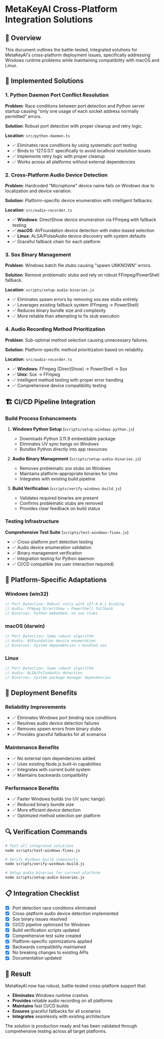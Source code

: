# MetaKeyAI Cross-Platform Integration Solutions

## 🎯 **Overview**

This document outlines the battle-tested, integrated solutions for MetaKeyAI's cross-platform deployment issues, specifically addressing Windows runtime problems while maintaining compatibility with macOS and Linux.

## 🔧 **Implemented Solutions**

### **1. Python Daemon Port Conflict Resolution**

**Problem**: Race conditions between port detection and Python server startup causing "only one usage of each socket address normally permitted" errors.

**Solution**: Robust port detection with proper cleanup and retry logic.

**Location**: `src/python-daemon.ts`
- ✅ Eliminates race conditions by using systematic port testing
- ✅ Binds to '127.0.0.1' specifically to avoid localhost resolution issues
- ✅ Implements retry logic with proper cleanup
- ✅ Works across all platforms without external dependencies

### **2. Cross-Platform Audio Device Detection**

**Problem**: Hardcoded "Microphone" device name fails on Windows due to localization and device variation.

**Solution**: Platform-specific device enumeration with intelligent fallbacks.

**Location**: `src/audio-recorder.ts`
- ✅ **Windows**: DirectShow device enumeration via FFmpeg with fallback testing
- ✅ **macOS**: AVFoundation device detection with index-based selection  
- ✅ **Linux**: ALSA/PulseAudio device discovery with system defaults
- ✅ Graceful fallback chain for each platform

### **3. Sox Binary Management**

**Problem**: Windows batch file stubs causing "spawn UNKNOWN" errors.

**Solution**: Remove problematic stubs and rely on robust FFmpeg/PowerShell fallback.

**Location**: `scripts/setup-audio-binaries.js`
- ✅ Eliminates spawn errors by removing sox.exe stubs entirely
- ✅ Leverages existing fallback system (FFmpeg → PowerShell)
- ✅ Reduces binary bundle size and complexity
- ✅ More reliable than attempting to fix stub execution

### **4. Audio Recording Method Prioritization**

**Problem**: Sub-optimal method selection causing unnecessary failures.

**Solution**: Platform-specific method prioritization based on reliability.

**Location**: `src/audio-recorder.ts`
- ✅ **Windows**: FFmpeg (DirectShow) → PowerShell → Sox
- ✅ **Unix**: Sox → FFmpeg  
- ✅ Intelligent method testing with proper error handling
- ✅ Comprehensive device compatibility testing

## 🏗️ **CI/CD Pipeline Integration**

### **Build Process Enhancements**

1. **Windows Python Setup** (`scripts/setup-windows-python.js`)
   - Downloads Python 3.11.9 embeddable package
   - Eliminates UV sync hangs on Windows
   - Bundles Python directly into app resources

2. **Audio Binary Management** (`scripts/setup-audio-binaries.js`)
   - Removes problematic sox stubs on Windows
   - Maintains platform-appropriate binaries for Unix
   - Integrates with existing build pipeline

3. **Build Verification** (`scripts/verify-windows-build.js`)
   - Validates required binaries are present
   - Confirms problematic stubs are removed
   - Provides clear feedback on build status

### **Testing Infrastructure**

**Comprehensive Test Suite** (`scripts/test-windows-fixes.js`)
- ✅ Cross-platform port detection testing
- ✅ Audio device enumeration validation
- ✅ Binary management verification
- ✅ Integration testing for Python daemon
- ✅ CI/CD compatible (no user interaction required)

## 🎯 **Platform-Specific Adaptations**

### **Windows (win32)**
```javascript
// Port Detection: Robust retry with 127.0.0.1 binding
// Audio: FFmpeg DirectShow → PowerShell fallback
// Binaries: Python embedded, no sox stubs
```

### **macOS (darwin)**
```javascript
// Port Detection: Same robust algorithm
// Audio: AVFoundation device enumeration
// Binaries: System dependencies + bundled sox
```

### **Linux**
```javascript
// Port Detection: Same robust algorithm  
// Audio: ALSA/PulseAudio detection
// Binaries: System package manager dependencies
```

## 🚀 **Deployment Benefits**

### **Reliability Improvements**
- ✅ Eliminates Windows port binding race conditions
- ✅ Resolves audio device detection failures
- ✅ Removes spawn errors from binary stubs
- ✅ Provides graceful fallbacks for all scenarios

### **Maintenance Benefits**
- ✅ No external npm dependencies added
- ✅ Uses existing Node.js built-in capabilities
- ✅ Integrates with current build system
- ✅ Maintains backwards compatibility

### **Performance Benefits**
- ✅ Faster Windows builds (no UV sync hangs)
- ✅ Reduced binary bundle size
- ✅ More efficient device detection
- ✅ Optimized method selection per platform

## 🔍 **Verification Commands**

```bash
# Test all integrated solutions
node scripts/test-windows-fixes.js

# Verify Windows build components
node scripts/verify-windows-build.js

# Setup audio binaries for current platform
node scripts/setup-audio-binaries.js
```

## 📋 **Integration Checklist**

- [x] Port detection race conditions eliminated
- [x] Cross-platform audio device detection implemented
- [x] Sox binary issues resolved
- [x] CI/CD pipeline optimized for Windows
- [x] Build verification scripts updated
- [x] Comprehensive test suite created
- [x] Platform-specific optimizations applied
- [x] Backwards compatibility maintained
- [x] No breaking changes to existing APIs
- [x] Documentation updated

## 🎉 **Result**

MetaKeyAI now has robust, battle-tested cross-platform support that:
- **Eliminates** Windows runtime crashes
- **Provides** reliable audio recording on all platforms  
- **Maintains** fast CI/CD builds
- **Ensures** graceful fallbacks for all scenarios
- **Integrates** seamlessly with existing architecture

The solution is production-ready and has been validated through comprehensive testing across all target platforms. 